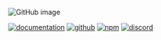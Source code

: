 ![GitHub image](https://raphtalia.ariesclark.com/github/ariesclark/state/banner?)

[![documentation](https://img.shields.io/badge/documentation-available-fff?logo=vercel)](https://ariesclark.github.io/state/) [![github](https://img.shields.io/badge/github-available-fff?logo=github)](https://github.com/ariesclark/state) [![npm](https://img.shields.io/badge/npm-available-bf2c2c?logo=npm)](https://npm.im/@ariesclark/state) [![discord](https://img.shields.io/badge/discord-join%20the%20community-5865F2?logo=discord&logoColor=white)](https://discord.gg/rj3YQQu)